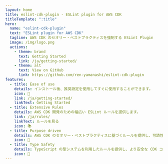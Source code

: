```yaml
---
layout: home
title: eslint-cdk-plugin - ESLint plugin for AWS CDK
titleTemplate: ":title"
hero:
  name: "eslint-cdk-plugin"
  text: "ESLint plugin for AWS CDK"
  tagline: AWS CDK のセオリー・ベストプラクティスを強制する ESLint Plugin
  image: /img/logo.png
  actions:
    - theme: brand
      text: Getting Started
      link: /ja/getting-started/
    - theme: alt
      text: View on GitHub
      link: https://github.com/ren-yamanashi/eslint-cdk-plugin
features:
  - title: Ease of use
    details: インストール後、推奨設定を使用してすぐに使用することができます。
    icon: 🔧
    link: /ja/getting-started/
    linkText: Getting Started
  - title: Extensive Rules
    details: AWS CDK 開発のための幅広い ESLint ルールを提供します。
    link: /ja/rules/
    linkText: ルールを見る
    icon: 📚
  - title: Purpose driven
    details: AWS CDK のセオリー・ベストプラクティスに基づくルールを提供し、可読性・保守性が高く、再利用可能なコードを書く手助けをします。
    icon: 🎯
  - title: Type Safety
    details: TypeScript の型システムを利用したルールを提供し、より安全な CDK コードを書く手助けをします。
    icon: 💪
---
```


